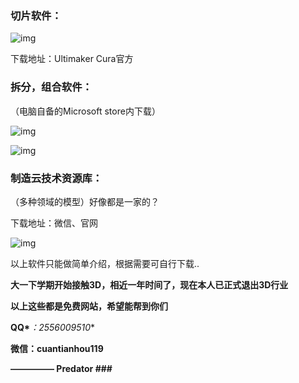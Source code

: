 ### 切片软件：

![img](https://img-blog.csdnimg.cn/20200801151929849.png)![点击并拖拽以移动](data:image/gif;base64,R0lGODlhAQABAPABAP///wAAACH5BAEKAAAALAAAAAABAAEAAAICRAEAOw==)

下载地址：Ultimaker Cura官方



### 拆分，组合软件： 

（电脑自备的Microsoft store内下载）

![img](https://img-blog.csdnimg.cn/20200801151939193.png)![点击并拖拽以移动](data:image/gif;base64,R0lGODlhAQABAPABAP///wAAACH5BAEKAAAALAAAAAABAAEAAAICRAEAOw==)

![img](https://img-blog.csdnimg.cn/20200801151942708.png?x-oss-process=image/watermark,type_ZmFuZ3poZW5naGVpdGk,shadow_10,text_aHR0cHM6Ly9ibG9nLmNzZG4ubmV0L3dlaXhpbl80NTA0MjU2OQ==,size_16,color_FFFFFF,t_70)![点击并拖拽以移动](data:image/gif;base64,R0lGODlhAQABAPABAP///wAAACH5BAEKAAAALAAAAAABAAEAAAICRAEAOw==)



### 制造云技术资源库： 

（多种领域的模型）好像都是一家的？

下载地址：微信、官网

![img](https://img-blog.csdnimg.cn/2020080115195395.png)![点击并拖拽以移动](data:image/gif;base64,R0lGODlhAQABAPABAP///wAAACH5BAEKAAAALAAAAAABAAEAAAICRAEAOw==)





以上软件只能做简单介绍，根据需要可自行下载..



**大一下学期开始接触3D，相近一年时间了，现在本人已正式退出3D行业**

**以上这些都是免费网站，希望能帮到你们**



**QQ\****：2556009510**

**微信：cuantianhou119**



**————— Predator ###**
